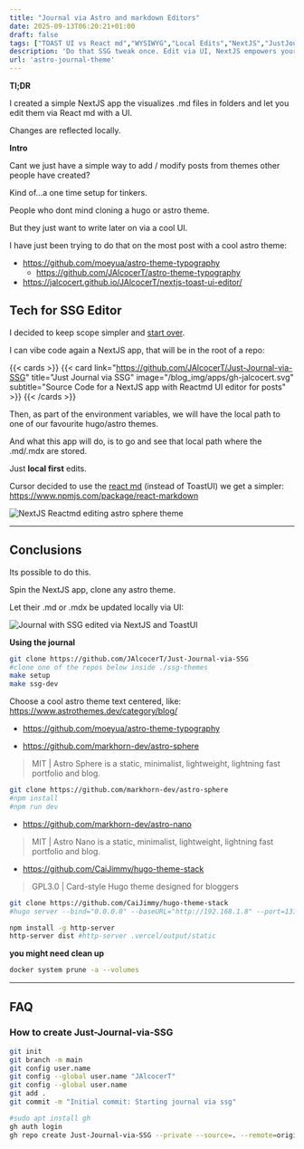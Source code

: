 ```yaml
---
title: "Journal via Astro and markdown Editors"
date: 2025-09-13T06:20:21+01:00
draft: false
tags: ["TOAST UI vs React md","WYSIWYG","Local Edits","NextJS","JustJournalviaSSG"]
description: 'Do that SSG tweak once. Edit via UI, NextJS empowers your to journal via SSGs.'
url: 'astro-journal-theme'
---
```



**Tl;DR**

I created a simple NextJS app the visualizes .md files in folders and let you edit them via React md with a UI.

Changes are reflected locally.

**Intro**

Cant we just have a simple way to add / modify posts from themes other people have created?

Kind of...a one time setup for tinkers.

People who dont mind cloning a hugo or astro theme.

But they just want to write later on via a cool UI.

I have just been trying to do that on the most post with a cool astro theme:

* https://github.com/moeyua/astro-theme-typography
    * https://github.com/JAlcocerT/astro-theme-typography
* https://jalcocert.github.io/JAlcocerT/nextjs-toast-ui-editor/


## Tech for SSG Editor

I decided to keep scope simpler and [start over](#how-to-create-just-journal-via-ssg).

I can vibe code again a NextJS app, that will be in the root of a repo:

{{< cards >}}
  {{< card link="https://github.com/JAlcocerT/Just-Journal-via-SSG" title="Just Journal via SSG" image="/blog_img/apps/gh-jalcocert.svg" subtitle="Source Code for a NextJS app with Reactmd UI editor for posts" >}}
{{< /cards >}}

Then, as part of the environment variables, we will have the local path to one of our favourite hugo/astro themes.

And what this app will do, is to go and see that local path where the .md/.mdx are stored.

Just **local first** edits.

Cursor decided to use the [react md](https://www.npmjs.com/package/react-markdown) (instead of ToastUI) we get a simpler: https://www.npmjs.com/package/react-markdown

![NextJS Reactmd editing astro sphere theme](/blog_img/web/nextjs-admin/journal-nextjs-admin-reactmd.png)


---

## Conclusions

Its possible to do this.

Spin the NextJS app, clone any astro theme.

Let their .md or .mdx be updated locally via UI:

![Journal with SSG edited via NextJS and ToastUI](/blog_img/web/nextjs-admin/journal-nextjs-admin-clonethemes.png)

**Using the journal**

```sh
git clone https://github.com/JAlcocerT/Just-Journal-via-SSG
#clone one of the repos below inside ./ssg-themes
make setup
make ssg-dev
```


Choose a cool astro theme text centered, like: https://www.astrothemes.dev/category/blog/

* https://github.com/moeyua/astro-theme-typography

* https://github.com/markhorn-dev/astro-sphere

> MIT | Astro Sphere is a static, minimalist, lightweight, lightning fast portfolio and blog.

```sh
git clone https://github.com/markhorn-dev/astro-sphere
#npm install
#npm run dev
```

* https://github.com/markhorn-dev/astro-nano

> MIT | Astro Nano is a static, minimalist, lightweight, lightning fast portfolio and blog.

* https://github.com/CaiJimmy/hugo-theme-stack

> GPL3.0 | Card-style Hugo theme designed for bloggers

```sh
git clone https://github.com/CaiJimmy/hugo-theme-stack
#hugo server --bind="0.0.0.0" --baseURL="http://192.168.1.8" --port=1319
```

```sh
npm install -g http-server
http-server dist #http-server .vercel/output/static
```

**you might need clean up**

```sh
docker system prune -a --volumes
```


---

## FAQ

### How to create Just-Journal-via-SSG

```sh
git init
git branch -m main
git config user.name
git config --global user.name "JAlcocerT"
git config --global user.name
git add .
git commit -m "Initial commit: Starting journal via ssg"

#sudo apt install gh
gh auth login
gh repo create Just-Journal-via-SSG --private --source=. --remote=origin --push
```